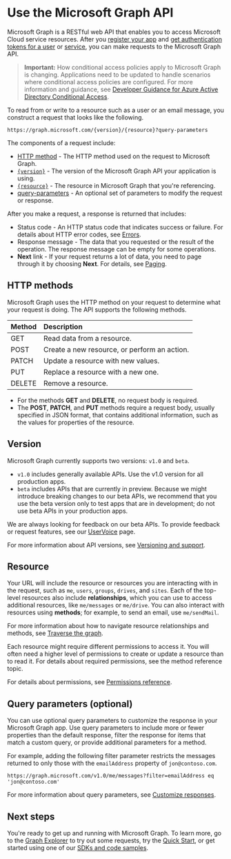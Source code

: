 # Use the Microsoft Graph API

Microsoft Graph is a RESTful web API that enables you to access Microsoft Cloud service resources. After you [register your app](auth-register-app-v2.md) and [get authentication tokens for a user](auth-v2-user.md) or [service](auth-v2-service.md), you can make requests to the Microsoft Graph API.

> **Important:**  How conditional access policies apply to Microsoft Graph is changing. Applications need to be updated to handle scenarios where conditional access policies are configured. For more information and guidance, see [Developer Guidance for Azure Active Directory Conditional Access](https://docs.microsoft.com/azure/active-directory/develop/active-directory-conditional-access-developer).

To read from or write to a resource such as a user or an email message, you construct a request that looks like the following.

```http
https://graph.microsoft.com/{version}/{resource}?query-parameters
```

The components of a request include:

* [HTTP method](#http-methods) - The HTTP method used on the request to Microsoft Graph.
* [`{version}`](#version) - The version of the Microsoft Graph API your application is using.
* [`{resource}`](#resource) - The resource in Microsoft Graph that you're referencing.
* [query-parameters](#query-parameters-optional) - An optional set of parameters to modify the request or response.

After you make a request, a response is returned that includes: 

* Status code - An HTTP status code that indicates success or failure. For details about HTTP error codes, see [Errors](errors.md).
* Response message - The data that you requested or the result of the operation. The response message can be empty for some operations.
* **Next** link - If your request returns a lot of data, you need to page through it by choosing **Next**. For details, see [Paging](paging.md).

## HTTP methods

Microsoft Graph uses the HTTP method on your request to determine what your request is doing. The API supports the following methods.


|**Method** |**Description**                             |
| :----- | :------------------------------------------- |
| GET    | Read data from a resource.                   |
| POST   | Create a new resource, or perform an action. |
| PATCH  | Update a resource with new values.           |
| PUT    | Replace a resource with a new one.           |
| DELETE | Remove a resource.                           |

* For the methods **GET** and **DELETE**, no request body is required.
* The **POST**, **PATCH**, and **PUT** methods require a request body, usually specified in JSON format, that contains additional information, such as the values for properties of the resource.

## Version

Microsoft Graph currently supports two versions: `v1.0` and `beta`.

* `v1.0` includes generally available APIs. Use the v1.0 version for all production apps.
* `beta` includes APIs that are currently in preview. Because we might introduce breaking changes to our beta APIs, we recommend that you use the beta version only to test apps that are in development; do not use beta APIs in your production apps.

We are always looking for feedback on our beta APIs. To provide feedback or request features, see our [UserVoice](https://officespdev.uservoice.com/) page.

For more information about API versions, see [Versioning and support](versioning-and-support.md).

## Resource

Your URL will include the resource or resources you are interacting with in the request, such as `me`, `users`, `groups`, `drives`, and `sites`. Each of the top-level resources also include **relationships**, which you can use to access additional resources, like `me/messages` or `me/drive`. You can also interact with resources using **methods**; for example, to send an email, use `me/sendMail`.

For more information about how to navigate resource relationships and methods, see [Traverse the graph](traverse-the-graph.md). 

Each resource might require different permissions to access it. You will often need a higher level of permissions to create or update a resource than to read it. For details about required permissions, see the method reference topic. 

For details about permissions, see [Permissions reference](permissions-reference.md).

## Query parameters (optional)

You can use optional query parameters to customize the response in your Microsoft Graph app. Use query parameters to include more or fewer properties than the default response, filter the response for items that match a custom query, or provide additional parameters for a method.

For example, adding the following filter parameter restricts the messages returned to only those with the `emailAddress` property of `jon@contoso.com`.

```http
https://graph.microsoft.com/v1.0/me/messages?filter=emailAddress eq 'jon@contoso.com'
```

For more information about query parameters, see [Customize responses](query-parameters.md).

## Next steps

You're ready to get up and running with Microsoft Graph. To learn more, go to the [Graph Explorer](https://developer.microsoft.com/graph/graph-explorer) to try out some requests, try the [Quick Start](https://developer.microsoft.com/graph/quick-start), or get started using one of our [SDKs and code samples](https://developer.microsoft.com/graph/code-samples-and-sdks).
